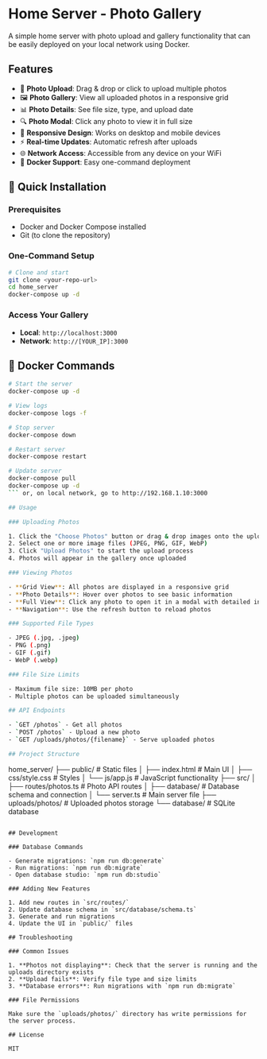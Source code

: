 # Home Server - Photo Gallery

A simple home server with photo upload and gallery functionality that can be easily deployed on your local network using Docker.

## Features

- 📸 **Photo Upload**: Drag & drop or click to upload multiple photos
- 🖼️ **Photo Gallery**: View all uploaded photos in a responsive grid
- 📊 **Photo Details**: See file size, type, and upload date
- 🔍 **Photo Modal**: Click any photo to view it in full size
- 📱 **Responsive Design**: Works on desktop and mobile devices
- ⚡ **Real-time Updates**: Automatic refresh after uploads
- 🌐 **Network Access**: Accessible from any device on your WiFi
- 🐳 **Docker Support**: Easy one-command deployment

## 🚀 Quick Installation

### Prerequisites
- Docker and Docker Compose installed
- Git (to clone the repository)

### One-Command Setup

```bash
# Clone and start
git clone <your-repo-url>
cd home_server
docker-compose up -d
```

### Access Your Gallery
- **Local**: `http://localhost:3000`
- **Network**: `http://[YOUR_IP]:3000`

## 🔧 Docker Commands

```bash
# Start the server
docker-compose up -d

# View logs
docker-compose logs -f

# Stop server
docker-compose down

# Restart server
docker-compose restart

# Update server
docker-compose pull
docker-compose up -d
``` or, on local network, go to http://192.168.1.10:3000

## Usage

### Uploading Photos

1. Click the "Choose Photos" button or drag & drop images onto the upload area
2. Select one or more image files (JPEG, PNG, GIF, WebP)
3. Click "Upload Photos" to start the upload process
4. Photos will appear in the gallery once uploaded

### Viewing Photos

- **Grid View**: All photos are displayed in a responsive grid
- **Photo Details**: Hover over photos to see basic information
- **Full View**: Click any photo to open it in a modal with detailed information
- **Navigation**: Use the refresh button to reload photos

### Supported File Types

- JPEG (.jpg, .jpeg)
- PNG (.png)
- GIF (.gif)
- WebP (.webp)

### File Size Limits

- Maximum file size: 10MB per photo
- Multiple photos can be uploaded simultaneously

## API Endpoints

- `GET /photos` - Get all photos
- `POST /photos` - Upload a new photo
- `GET /uploads/photos/{filename}` - Serve uploaded photos

## Project Structure

```
home_server/
├── public/                 # Static files
│   ├── index.html         # Main UI
│   ├── css/style.css      # Styles
│   └── js/app.js          # JavaScript functionality
├── src/
│   ├── routes/photos.ts   # Photo API routes
│   ├── database/          # Database schema and connection
│   └── server.ts          # Main server file
├── uploads/photos/        # Uploaded photos storage
└── database/              # SQLite database
```

## Development

### Database Commands

- Generate migrations: `npm run db:generate`
- Run migrations: `npm run db:migrate`
- Open database studio: `npm run db:studio`

### Adding New Features

1. Add new routes in `src/routes/`
2. Update database schema in `src/database/schema.ts`
3. Generate and run migrations
4. Update the UI in `public/` files

## Troubleshooting

### Common Issues

1. **Photos not displaying**: Check that the server is running and the uploads directory exists
2. **Upload fails**: Verify file type and size limits
3. **Database errors**: Run migrations with `npm run db:migrate`

### File Permissions

Make sure the `uploads/photos/` directory has write permissions for the server process.

## License

MIT
